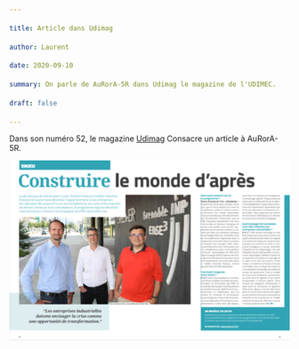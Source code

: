```yaml
---

title: Article dans Udimag

author: Laurent

date: 2020-09-10

summary: On parle de AuRorA-5R dans Udimag le magazine de l'UDIMEC.

draft: false

---
```


Dans son numéro 52, le magazine [Udimag](https://www.google.com/url?q=https://www.udimec.fr/sites/default/files/udimag_52_planche_bd.pdf&sa=D&ust=1610440801105000&usg=AOvVaw2Xr0lQS-h9-3WJIhX1W0qC) Consacre un article à AuRorA-5R.

![](images/image1.png)

